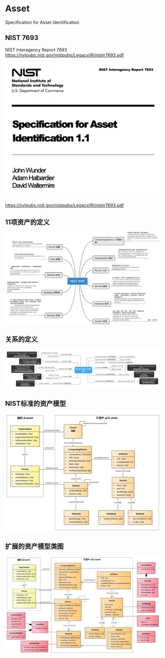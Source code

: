 # Asset
Specification for Asset Identification

## NIST 7693
NIST Interagency Report 7693 https://nvlpubs.nist.gov/nistpubs/Legacy/IR/nistir7693.pdf

![image-20201122154118511](./images/asset-nist-page.png)

https://nvlpubs.nist.gov/nistpubs/Legacy/IR/nistir7693.pdf

## 11项资产的定义

![image-20201122160657127](./images/asset-nist-def.png)

## 关系的定义

![image-20201122160932003](./images/asset-nist-rel.png)

## NIST标准的资产模型

![image-20201122161045368](./images/asset-nist-class.png)

## 扩展的资产模型类图

![image-20201122161202921](./images/asset-nist-all.png)